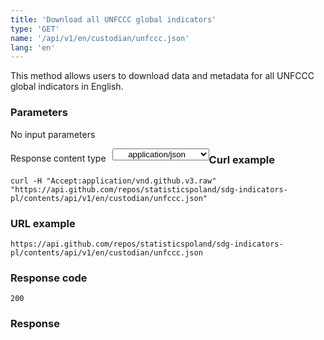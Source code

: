 ```yaml
---
title: 'Download all UNFCCC global indicators'
type: 'GET'
name: '/api/v1/en/custodian/unfccc.json'
lang: 'en'
---
```


This method allows users to download data and metadata for all UNFCCC global indicators in English.

### Parameters

<p>No input parameters</p>

<p style='float:left;margin-top: 7px;'>Response content type</p>
<select style='float:left;padding: 0px 15px;width: 155px;margin-left: 10px;text-align-last: center;'>
  <option>application/json</option>
</select>

<div id='example1'>

<h3 id="przykładowy-curl">Curl example</h3>

<p><code class="highlighter-rouge">curl -H "Accept:application/vnd.github.v3.raw" "https://api.github.com/repos/statisticspoland/sdg-indicators-pl/contents/api/v1/en/custodian/unfccc.json"</code></p>

<h3 id="przykładowy-url">URL example</h3>

<p><code class="highlighter-rouge">https://api.github.com/repos/statisticspoland/sdg-indicators-pl/contents/api/v1/en/custodian/unfccc.json</code></p>

<h3 id="przykładowy-kod-odpowiedzi">Response code</h3>

<p><code class="highlighter-rouge">200</code></p>

<h3 id="przykładowa-odpowiedź">Response</h3>

<p><code class="highlighter-rouge" id="show-data-en-unfccc">
</code></p>

</div>

<script>

$.getJSON('https://sdg.gov.pl/api/v1/en/custodian/unfccc.json', function(data) {
    $('#show-data-en-unfccc').html(JSON.stringify(data, null, 2));
});

</script>
